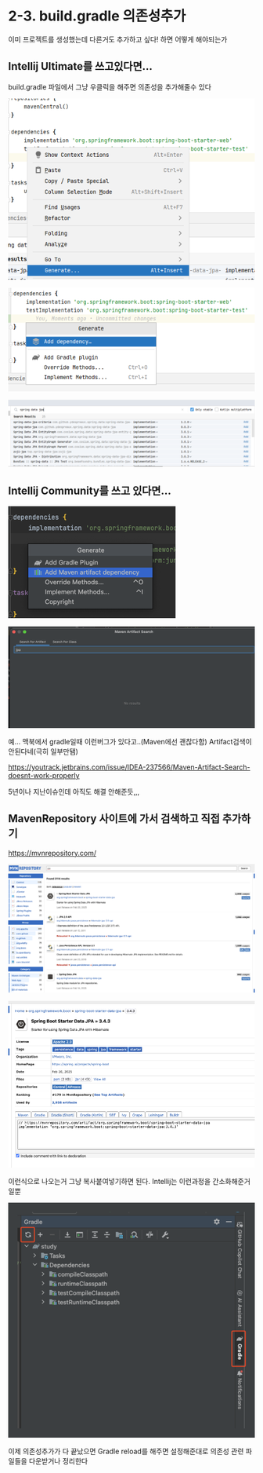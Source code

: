 # 2-3. build.gradle 의존성추가

이미 프로젝트를 생성했는데 다른거도 추가하고 싶다! 하면 어떻게 해야되는가

## Intellij Ultimate를 쓰고있다면…

build.gradle 파일에서 그냥 우클릭을 해주면 의존성을 추가해줄수 있다

![2-3.springboot-1.png](/images/2-3.springboot-1.png)

![2-3.springboot-2.png](/images/2-3.springboot-2.png)

![2-3.springboot-3.png](/images/2-3.springboot-3.png)

## Intellij Community를 쓰고 있다면…

![2-3.springboot-5.png](/images/2-3.springboot-5.png)

![2-3.springboot-6.png](/images/2-3.springboot-6.png)

예… 맥북에서 gradle일때 이런버그가 있다고..(Maven에선 괜찮다함) Artifact검색이 안된다네(극히 일부만됌)

https://youtrack.jetbrains.com/issue/IDEA-237566/Maven-Artifact-Search-doesnt-work-properly

5년이나 지난이슈인데 아직도 해결 안해준듯,,,

## MavenRepository 사이트에 가서 검색하고 직접 추가하기

https://mvnrepository.com/

![2-3.springboot-7.png](/images/2-3.springboot-7.png)

![2-3.springboot-8.png](/images/2-3.springboot-8.png)

이런식으로 나오는거 그냥 복사붙여넣기하면 된다. Intellij는 이런과정을 간소화해준거일뿐

![2-3.springboot-9.png](/images/2-3.springboot-9.png)

이제 의존성추가가 다 끝났으면 Gradle reload를 해주면 설정해준대로 의존성 관련 파일들을 다운받거나 정리한다
